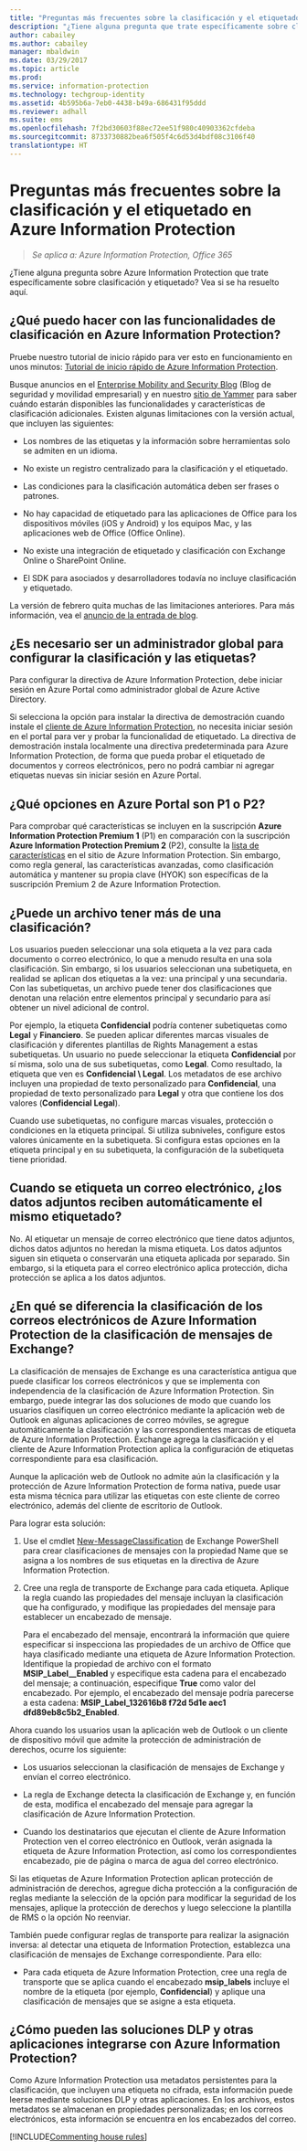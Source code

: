 ```yaml
---
title: "Preguntas más frecuentes sobre la clasificación y el etiquetado - AIP"
description: "¿Tiene alguna pregunta que trate específicamente sobre clasificación y etiquetado con Azure Information Protection? Vea si se ha resuelto aquí."
author: cabailey
ms.author: cabailey
manager: mbaldwin
ms.date: 03/29/2017
ms.topic: article
ms.prod: 
ms.service: information-protection
ms.technology: techgroup-identity
ms.assetid: 4b595b6a-7eb0-4438-b49a-686431f95ddd
ms.reviewer: adhall
ms.suite: ems
ms.openlocfilehash: 7f2bd30603f88ec72ee51f980c40903362cfdeba
ms.sourcegitcommit: 8733730882bea6f505f4c6d53d4bdf08c3106f40
translationtype: HT
---
```

# <a name="frequently-asked-questions-about-classification-and-labeling-in-azure-information-protection"></a>Preguntas más frecuentes sobre la clasificación y el etiquetado en Azure Information Protection

>*Se aplica a: Azure Information Protection, Office 365*

¿Tiene alguna pregunta sobre Azure Information Protection que trate específicamente sobre clasificación y etiquetado?  Vea si se ha resuelto aquí. 

## <a name="what-can-i-do-with-the-classification-capabilities-in-azure-information-protection"></a>¿Qué puedo hacer con las funcionalidades de clasificación en Azure Information Protection?

Pruebe nuestro tutorial de inicio rápido para ver esto en funcionamiento en unos minutos: [Tutorial de inicio rápido de Azure Information Protection](infoprotect-quick-start-tutorial.md).

Busque anuncios en el [Enterprise Mobility and Security Blog](https://blogs.technet.microsoft.com/enterprisemobility/?product=azure-information-protection) (Blog de seguridad y movilidad empresarial) y en nuestro [sitio de Yammer](https://www.yammer.com/askipteam/#/threads/inGroup?type=in_group&feedId=8652489&view=all) para saber cuándo estarán disponibles las funcionalidades y características de clasificación adicionales. Existen algunas limitaciones con la versión actual, que incluyen las siguientes:

- Los nombres de las etiquetas y la información sobre herramientas solo se admiten en un idioma.

- No existe un registro centralizado para la clasificación y el etiquetado.

- Las condiciones para la clasificación automática deben ser frases o patrones.

- No hay capacidad de etiquetado para las aplicaciones de Office para los dispositivos móviles (iOS y Android) y los equipos Mac, y las aplicaciones web de Office (Office Online).

- No existe una integración de etiquetado y clasificación con Exchange Online o SharePoint Online.

- El SDK para asociados y desarrolladores todavía no incluye clasificación y etiquetado.

La versión de febrero quita muchas de las limitaciones anteriores. Para más información, vea el [anuncio de la entrada de blog](https://blogs.technet.microsoft.com/enterprisemobility/2017/02/08/azure-information-protection-december-update-moves-to-general-availability/).

## <a name="do-i-need-to-be-a-global-admin-to-configure-classification-and-labels"></a>¿Es necesario ser un administrador global para configurar la clasificación y las etiquetas?

Para configurar la directiva de Azure Information Protection, debe iniciar sesión en Azure Portal como administrador global de Azure Active Directory.

Si selecciona la opción para instalar la directiva de demostración cuando instale el [cliente de Azure Information Protection](https://www.microsoft.com/en-us/download/details.aspx?id=53018), no necesita iniciar sesión en el portal para ver y probar la funcionalidad de etiquetado. La directiva de demostración instala localmente una directiva predeterminada para Azure Information Protection, de forma que pueda probar el etiquetado de documentos y correos electrónicos, pero no podrá cambiar ni agregar etiquetas nuevas sin iniciar sesión en Azure Portal. 

## <a name="which-options-in-the-azure-portal-are-p1-or-p2"></a>¿Qué opciones en Azure Portal son P1 o P2?

Para comprobar qué características se incluyen en la suscripción **Azure Information Protection Premium 1** (P1) en comparación con la suscripción **Azure Information Protection Premium 2** (P2), consulte la [lista de características](https://www.microsoft.com/en-us/cloud-platform/azure-information-protection-features) en el sitio de Azure Information Protection. Sin embargo, como regla general, las características avanzadas, como clasificación automática y mantener su propia clave (HYOK) son específicas de la suscripción Premium 2 de Azure Information Protection.

## <a name="can-a-file-have-more-than-one-classification"></a>¿Puede un archivo tener más de una clasificación?

Los usuarios pueden seleccionar una sola etiqueta a la vez para cada documento o correo electrónico, lo que a menudo resulta en una sola clasificación. Sin embargo, si los usuarios seleccionan una subetiqueta, en realidad se aplican dos etiquetas a la vez: una principal y una secundaria. Con las subetiquetas, un archivo puede tener dos clasificaciones que denotan una relación entre elementos principal y secundario para así obtener un nivel adicional de control.

Por ejemplo, la etiqueta **Confidencial** podría contener subetiquetas como **Legal** y **Financiero**. Se pueden aplicar diferentes marcas visuales de clasificación y diferentes plantillas de Rights Management a estas subetiquetas. Un usuario no puede seleccionar la etiqueta **Confidencial** por sí misma, solo una de sus subetiquetas, como **Legal**. Como resultado, la etiqueta que ven es **Confidencial \ Legal**. Los metadatos de ese archivo incluyen una propiedad de texto personalizado para **Confidencial**, una propiedad de texto personalizado para **Legal** y otra que contiene los dos valores (**Confidencial Legal**). 

Cuando use subetiquetas, no configure marcas visuales, protección o condiciones en la etiqueta principal. Si utiliza subniveles, configure estos valores únicamente en la subetiqueta. Si configura estas opciones en la etiqueta principal y en su subetiqueta, la configuración de la subetiqueta tiene prioridad.

## <a name="when-an-email-is-labeled-do-any-attachments-automatically-get-the-same-labeling"></a>Cuando se etiqueta un correo electrónico, ¿los datos adjuntos reciben automáticamente el mismo etiquetado?

No. Al etiquetar un mensaje de correo electrónico que tiene datos adjuntos, dichos datos adjuntos no heredan la misma etiqueta. Los datos adjuntos siguen sin etiqueta o conservarán una etiqueta aplicada por separado. Sin embargo, si la etiqueta para el correo electrónico aplica protección, dicha protección se aplica a los datos adjuntos.

## <a name="how-is-azure-information-protection-classification-for-emails-different-from-exchange-message-classification"></a>¿En qué se diferencia la clasificación de los correos electrónicos de Azure Information Protection de la clasificación de mensajes de Exchange?

La clasificación de mensajes de Exchange es una característica antigua que puede clasificar los correos electrónicos y que se implementa con independencia de la clasificación de Azure Information Protection. Sin embargo, puede integrar las dos soluciones de modo que cuando los usuarios clasifiquen un correo electrónico mediante la aplicación web de Outlook en algunas aplicaciones de correo móviles, se agregue automáticamente la clasificación y las correspondientes marcas de etiqueta de Azure Information Protection. Exchange agrega la clasificación y el cliente de Azure Information Protection aplica la configuración de etiquetas correspondiente para esa clasificación.

Aunque la aplicación web de Outlook no admite aún la clasificación y la protección de Azure Information Protection de forma nativa, puede usar esta misma técnica para utilizar las etiquetas con este cliente de correo electrónico, además del cliente de escritorio de Outlook.

Para lograr esta solución: 

1. Use el cmdlet [New-MessageClassification](https://technet.microsoft.com/library/bb124400) de Exchange PowerShell para crear clasificaciones de mensajes con la propiedad Name que se asigna a los nombres de sus etiquetas en la directiva de Azure Information Protection. 

2. Cree una regla de transporte de Exchange para cada etiqueta. Aplique la regla cuando las propiedades del mensaje incluyan la clasificación que ha configurado, y modifique las propiedades del mensaje para establecer un encabezado de mensaje. 

    Para el encabezado del mensaje, encontrará la información que quiere especificar si inspecciona las propiedades de un archivo de Office que haya clasificado mediante una etiqueta de Azure Information Protection. Identifique la propiedad de archivo con el formato **MSIP_Label_<GUID>_Enabled** y especifique esta cadena para el encabezado del mensaje; a continuación, especifique **True** como valor del encabezado. Por ejemplo, el encabezado del mensaje podría parecerse a esta cadena: **MSIP_Label_132616b8 f72d 5d1e aec1 dfd89eb8c5b2_Enabled**.


Ahora cuando los usuarios usan la aplicación web de Outlook o un cliente de dispositivo móvil que admite la protección de administración de derechos, ocurre los siguiente: 

- Los usuarios seleccionan la clasificación de mensajes de Exchange y envían el correo electrónico.

- La regla de Exchange detecta la clasificación de Exchange y, en función de esta, modifica el encabezado del mensaje para agregar la clasificación de Azure Information Protection.

- Cuando los destinatarios que ejecutan el cliente de Azure Information Protection ven el correo electrónico en Outlook, verán asignada la etiqueta de Azure Information Protection, así como los correspondientes encabezado, pie de página o marca de agua del correo electrónico. 

Si las etiquetas de Azure Information Protection aplican protección de administración de derechos, agregue dicha protección a la configuración de reglas mediante la selección de la opción para modificar la seguridad de los mensajes, aplique la protección de derechos y luego seleccione la plantilla de RMS o la opción No reenviar.

También puede configurar reglas de transporte para realizar la asignación inversa: al detectar una etiqueta de Information Protection, establezca una clasificación de mensajes de Exchange correspondiente. Para ello:

- Para cada etiqueta de Azure Information Protection, cree una regla de transporte que se aplica cuando el encabezado **msip_labels** incluye el nombre de la etiqueta (por ejemplo, **Confidencial**) y aplique una clasificación de mensajes que se asigne a esta etiqueta.

## <a name="how-can-dlp-solutions-and-other-applications-integrate-with-azure-information-protection"></a>¿Cómo pueden las soluciones DLP y otras aplicaciones integrarse con Azure Information Protection?

Como Azure Information Protection usa metadatos persistentes para la clasificación, que incluyen una etiqueta no cifrada, esta información puede leerse mediante soluciones DLP y otras aplicaciones. En los archivos, estos metadatos se almacenan en propiedades personalizadas; en los correos electrónicos, esta información se encuentra en los encabezados del correo.


[!INCLUDE[Commenting house rules](../includes/houserules.md)]